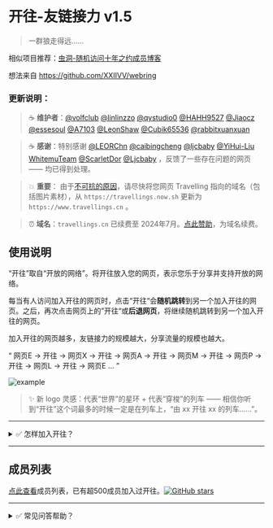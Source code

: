 # 开往-友链接力 v1.5

> 一群狼走得远……

相似项目推荐：[虫洞-随机访问十年之约成员博客](https://www.foreverblog.cn/notice/16.html)

想法来自 https://github.com/XXIIVV/webring

### 更新说明：


> ☕ **维护者**：[@volfclub](https://github.com/volfclub) [@linlinzzo](https://github.com/linlinzzo) [@qystudio0](https://github.com/qystudio0) [@HAHH9527](https://github.com/HAHH9527) [@Jiaocz](https://github.com/Jiaocz) [@essesoul](https://github.com/essesoul) [@A7103](https://github.com/A7103) [@LeonShaw](https://github.com/Leon-Shaw) [@Cubik65536](https://github.com/Cubik65536) [@rabbitxuanxuan](https://github.com/rabbitxuanxuan)

> ☕ **感谢**：特别感谢 [@LEORChn](https://github.com/LEORChn) [@caibingcheng](https://github.com/caibingcheng) [@ljcbaby](https://github.com/ljcbaby) [@YiHui-Liu](https://github.com/YiHui-Liu) [WhitemuTeam](https://github.com/WhitemuTeam) [@ScarletDor](https://github.com/ScarletDor) [@Ljcbaby](https://github.com/ljcbaby) ，反馈了一些存在问题的网页 —— 均已得到处理。

> 💥 **重要**： 由于[不可抗的原因](https://github.com/travellings-link/travellings/issues/566)，请尽快将您网页 Travelling 指向的域名（包括图片素材），从 `https://travellings.now.sh` 更新为 `https://www.travellings.cn` 。

<!-- > 💥 **Q群**： [Q群](https://jq.qq.com/?_wv=1027&k=Ym87ov3q) -->

> ⏰ **域名**：`travellings.cn` 已续费至 2024年7月。[点此赞助](https://afdian.net/a/travellings)，为域名续费。

## 使用说明

“开往”取自“开放的网络”。将开往放入您的网页，表示您乐于分享并支持开放的网络。

每当有人访问加入开往的网页时，点击“开往“会**随机跳转**到另一个加入开往的网页。之后，再次点击网页上的”开往“或**后退网页**，将继续随机跳转到另一个加入开往的网页。

加入开往的网页越多，友链接力的规模越大，分享流量的规模也越大。

“ 网页E → 开往 → 网页X → 开往 → 网页A → 开往 → 网页M → 开往 → 网页P → 开往 → 网页L → 开往 → 网页E … ”

![example](https://www.travellings.cn/assets/logo.gif)

> ✨ 新 logo 灵感：代表“世界”的星环 + 代表“穿梭”的列车 —— 相信你听到“开往”这个词最多的时候一定是在列车上，“由 xx 开往 xx 的列车……”。

---

<details><summary>✅ 怎样加入开往？</summary>

### 1. 您的网页应满足：

- 愿为开放的网络做出贡献（如乐于分享知识经验等）；
- 禁止采集站内容农场（对多站点聚合，源站不提供的数据进行统计不在此列。博客网站如果可以在搜索引擎中搜到很多相同的内容可能会被判定为“内容农场”。）；
- 禁止网站（尤其是博客网站）的文章包含如下内容：
  * 包含色情、暴力、血腥、低俗、引战等引人不适的内容
  * 包含辱骂、挑衅、诽谤、反动等违反法律法规的内容
  * 包含其它维护组成员认为的不适宜内容
- 正常更新维护中（国内无法正常访问会被移除）；
- 网页已有较多内容（应有20篇文章或10篇原创文章，需要已持续更新两个月以上，更新时间自博客第一篇内容时间开始算起）；
- 强制启用 https 。

引导页、个人主页、导航站等非博客网站也可以申请加入开往（在 Q&A 中有强调）。如果引导页有链接到博客子站，则需要博客符合上述的标准。个人主页的单页网站有很大可能会因为内容不丰富被驳回，建议用多个页面详细介绍。导航站视具体情况而定。

要求中的“网站已有较多内容”因为删库等非正常情况的存在一般情况下不会将未满足文章数量要求的成员删除。

开往鼓励规范转载，但不会对存在不规范转载现象的成员网站采取除提醒之外的任何措施。

加入开往的申请提交之后，我们会观察您的网站至少一个月，以确保您的网站稳定。算上申请时需要的已更新两个月，在初审时，您的网站需要至少持续更新三个月。

对于存在不适宜内容的成员网站，任何人都可以通过[开往成员网站问题反馈](https://docs.qq.com/form/page/DQ0dkT1NoeUFQa2dF)向我们反馈。

### 2. 将开往放到您网页**打开后就能看到的地方**（让友链接力下去）：

> 💥 **重要**： 由于[不可抗的原因](https://github.com/travellings-link/travellings/issues/566)，请尽快将您网页 Travelling 指向的域名（包括图片素材），从 `https://travellings.now.sh` 更新为 `https://www.travellings.cn` 。

- **最佳实践**：将 `开往` 的外链（`https://www.travellings.cn`），加入您的**顶栏**导航或**侧栏**导航中，**便于访客看到并点击**：
  - 如是英文导航，可使用 `Travelling` （而非 Travelling**s**）；
  - 如需 Font Awesome ，推荐 `fa-subway` （[点我预览](https://fontawesome.com/icons/subway?style=solid)，其他图标库可选火车地铁相关的图标，其次可选火箭飞船图标；**不**再推荐纸飞机图标，易与 Telegram 混淆）；
  - 如需 Emoji，推荐 `🚇`；
- **额外可选**：将开往的徽标放到您的底部或其他位置，表示对开往的支持：
  - 动图 GIF：`https://www.travellings.cn/assets/logo.gif`
  - 深色 PNG：`https://www.travellings.cn/assets/b.png`
  - 浅色 PNG：`https://www.travellings.cn/assets/w.png`
  - 方形 PNG：`https://www.travellings.cn/assets/travelling.png`
  - 方深 PNG：`https://www.travellings.cn/assets/travelling-dark.png`
  - 方浅 PNG：`https://www.travellings.cn/assets/travelling-light.png`
  - 矢量 SVG：`https://www.travellings.cn/assets/logo.svg`
  - 💡 参考代码：（logo.gif 可替换为上方的其他图片，以适应您的网页主题；width 可限制图片的大小，让徽标看起来更合适。）
  - 🚀 CDN加速：如以上图片素材加载缓慢，可将链接中的 `https://www.travellings.cn/assets/` 替换为 `https://cdn.jsdelivr.net/gh/travellings-link/travellings/assets/` （已经有国内CDN加速了，加载速度应该不会太慢吧？）。

```
<a href="https://www.travellings.cn/go.html" target="_blank" rel="noopener" title="开往-友链接力">
    <img src="https://www.travellings.cn/assets/logo.gif" alt="开往-友链接力" width="120">
</a>
```

- 简易方案：将上方的代码插到您网页打开后就能看到的地方，如顶栏侧栏。

【💡 举个例子】

- 顶栏放置开往外链（必要），侧栏放置开往徽标（可选）；

![example1](https://www.travellings.cn/assets/example1.png)

- 侧栏放置开往外链（必要），底部放置开往的徽标（可选）；

![example2](https://www.travellings.cn/assets/example2.png)

### 3. 提个 issue，等待审核通过（每月维护一次左右）。

💡 常见的可能导致审核失败的原因：

- ⛔ 只在网页底部放置开往，或把开往放到了默认收起的的菜单中 —— ✅ 推荐放在顶栏侧栏等打开网页就能看到的地方，便于访客看到并点击；
- ⛔ 网页没有启用 https —— ✅ 开启强制 https（有很多免费的途径，如面板一键开启等）；
- ⛔ 网页上的内容过少，如博文只有几篇 —— ✅ 内容更新充盈后再来申请试试。

---

###  ~~无缝接力~~ （不推荐）

可用 jsdelivr 加速，中间无开往跳转页。

```
<head>
<script src="https://fastly.jsdelivr.net/gh/travellings-link/travellings/assets/travelling.min.js"></script>
</head>
<body>
<a href="javascript:travelling()" title="开往-友链接力"><img src="https://fastly.jsdelivr.net/gh/travellings-link/travellings/assets/logo.gif" alt="开往-友链接力" width="120"></a>
</body>
```

</details>

---

## 成员列表

[点此查看](https://github.com/travellings-link/travellings/blob/master/member.md)成员列表，已有超500成员加入过开往。[![GitHub stars](https://img.shields.io/github/stars/travellings-link/travellings?style=social)](https://github.com/travellings-link/travellings/stargazers)

---

<details><summary>✅ 常见问答帮助？</summary>

## Q&A

### Q：只能是博客加入吗？

A：**任何网页都可以**。

博客，主页，工具，导航等都可以，只要是乐于分享的网页就可以加入开往。

### Q：怎样支持开往？

A：😻 有多种方案可选。

- 参考使用说明中的 [额外可选](https://github.com/travellings-link/travellings#2-%E5%B0%86%E5%BC%80%E5%BE%80%E6%94%BE%E5%88%B0%E6%82%A8%E7%BD%91%E9%A1%B5%E6%89%93%E5%BC%80%E5%90%8E%E5%B0%B1%E8%83%BD%E7%9C%8B%E5%88%B0%E7%9A%84%E5%9C%B0%E6%96%B9%E8%AE%A9%E5%8F%8B%E9%93%BE%E6%8E%A5%E5%8A%9B%E4%B8%8B%E5%8E%BB)，在你的网页上放置开往的徽标，帮助宣传让更多的人加入开往。

- [打赏作者](https://afdian.net/a/travellings)，一些零钱总能激励作者更新维护项目的积极性。

- 🎂 开往的生日是 **2020年3月12日**，祝它生日快乐！

### Q：当前项目支出？

- 服务器：50元/月，用于维护项目，如统计数据及观测成员网站在线状态。
- 域名：7元/月，为项目的域名 .link 续费，按年续费平均到每个月。

### Q: 加入开往能给我的网站带来什么？
#### 开往理论上能增加网页的流量。

不恰当的估算下：假设当前有 2 个网页加入了开往，每个网页有 10 人使用开往，那么每个网页似乎就增加了 `10*2*1/2=10` 的流量；如果有10个网页加入开往是不是还是平均下来增加 10 人的流量呢？显然不是，因为：

- 访客可通过开往多次友链接力；
- 有开往的网页多了，单站击量也会提高；

这样我们再算算，10个网页加入了开往，接力次数提升到3，每个网页有 15 人使用开往，那每个网页就增加了 `15*10*3/10=45` 的流量。
这也是为什么建议将开往的徽标放在您网页明显位置（推荐顶栏，侧栏）的原因，以便让友链一直接力下去，获得更多的流量。

目前看来有更多站长在申请加入，故认为开往对网页流量是有益的 —— 至少站长们可以相互交友了 ;-)

### Q：开往是否安全会不会侵犯隐私？

A：安全，不侵犯隐私。

全部 https 抗劫持；开源**无统计代码***，不侵犯隐私；镜像自动部署，无人工干预。加入开往的网页全部经过人工筛选，确保流量从源头就是干净优质的。

> 2022年7月更新：由于开往的发展与后续镜像站的计划，我们需要了解来往页面的访问情况，因此使用了自托管的 [umami](https://umami.is/) 服务进行统计。umami 是隐私友好的:
> - [符合 GDPR](https://umami.is/docs/faq)：不收集任何个人身份信息，所有数据匿名化处理，不识别也不会跨网站追踪用户。
> - 无需 Cookie ：统计不使用任何 Cookie，没有烦人的 Cookie 提醒。
> - 自托管服务：统计数据不会与第三方服务共享。
> - [尊重“不跟踪”](https://support.mozilla.org/zh-CN/kb/%E5%A6%82%E4%BD%95%E5%81%9C%E6%AD%A2%E8%AE%A9%E7%BD%91%E7%AB%99%E8%BF%BD%E8%B8%AA%E6%88%91)：当浏览器开启“Do Not Track”时，会自动停用统计，尊重您的隐私。
> - 公开透明：您可[点此查看](https://data.travellings.link/share/js3UvdC4/%E5%BC%80%E5%BE%80)统计数据，了解开往的访问情况。

### Q：开往给站长和访客带来了什么？

A：网络曾经从封闭走向开放，如今又走向了封闭。在此环境下，独立网页（类似“独立游戏”）的流量或多或少的受到影响。开往尝试让传统友链“活跃”，让网页相互接力，让流量相互流动，让网络开放起来。

- 站长：表示您支持网络的开放，并可获得更多的流量。
- 访客：发现更多优质的网页，一场说走就走的网上旅行。

### Q：我想修改徽标配合我的网页？

A：`assets` 文件夹中有各种图片素材，可修改自行托管。

### Q ：我需要变更网址或其他信息

请将先前您申请加入的 Issue Reopen，并在其中评论网站序号和修改的信息。

您也可在域名到期前尽早的设置重定向，开往也会在维护中注意到并更正网址。

> 💡 选购域名时，您应注意它的**续费价格**。某些域名，如 `bar, best, cloud, digital, guru, life, live, miami, online, rest, shop, site, store, surf, today, website, world, sapce, fun` ，第二年续费就会暴涨到15美刀以上（`.com` 域名也就每年8美刀）。更换域名总会有损失 [#556](https://github.com/travellings-link/travellings/issues/566) ，不妨一开始就做好准备。

### Q：举报问题网页或退出开往？

A：提个 issues 吧。问题网页请通过[开往成员网站问题反馈](https://docs.qq.com/form/page/DQ0dkT1NoeUFQa2dF)向我们反映。

</details>
